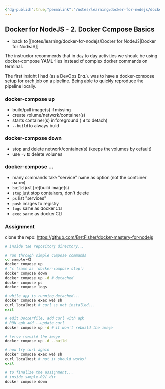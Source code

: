 ```yaml
---
{"dg-publish":true,"permalink":"/notes/learning/docker-for-nodejs/docker-for-node-js-2-docker-compose-basics/","dgHomeLink":true,"dgPassFrontmatter":false}
---
```


## Docker for NodeJS - 2. Docker Compose Basics

- back to [[notes/learning/docker-for-nodejs/Docker for NodeJS|Docker for NodeJS]]

The instructor recommends that in day to day activities we should be using docker-compose YAML files instead of complex docker commands on terminal.

The first insight I had (as a DevOps Eng.), was to have a docker-compose setup for each job on a pipeline. Being able to quickly reproduce the pipeline locally.

### docker-compose up

- build/pull image(s) if missing
- create volume/network/container(s)
- starts container(s) in foreground (`-d` to detach)
- `--build` to always build


### docker-compose down

- stop and delete network/container(s) (keeps the volumes by default)
- use `-v` to delete volumes


### docker-compose ...

- many commands take "service" name as option (not the container name)
- `build` just [re]build image(s)
- `stop` just stop containers, don't delete
- `ps` list "services"
- `push` images to registry
- `logs` same as docker CLI
- `exec` same as docker CLI


### Assignment

clone the repo: <https://github.com/BretFisher/docker-mastery-for-nodejs>

```bash
# inside the repository directory...

# run through simple compose commands
cd sample-02
docker compose up
# ^c (same as `docker-compose stop`)
docker compose down
docker compose up -d # detached
docker compose ps
docker compose logs

# while app is running detached...
docker compose exec web sh
curl localhost # curl is not installed...
exit

# edit Dockerfile, add curl with apk
# RUN apk add --update curl
docker compose up -d # it won't rebuild the image

# force rebuild the image
docker compose up -d --build

# now try curl again
docker compose exec web sh
curl localhost # not it should works!
exit

# to finalize the assignment...
# inside sample-02/ dir
docker compose down
```
